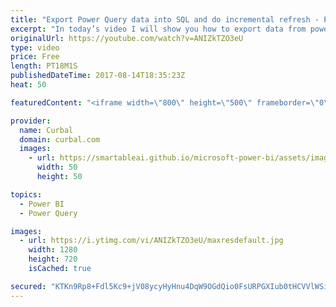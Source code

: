 ```yaml
---
title: "Export Power Query data into SQL and do incremental refresh - Power BI Tips & Tricks #49"
excerpt: "In today’s video I will show you how to export data from power query or power bi into SQL. Really useful for example if you want to come around the limitiation of the lack of increment loads functionality in Power BI.  Some important links: BIInsight blog: http://biinsight.com/exporting-power-bi-data-to-sql-server/"
originalUrl: https://youtube.com/watch?v=ANIZkTZO3eU
type: video
price: Free
length: PT18M1S
publishedDateTime: 2017-08-14T18:35:23Z
heat: 50

featuredContent: "<iframe width=\"800\" height=\"500\" frameborder=\"0\" src=\"https://www.youtube.com/embed/ANIZkTZO3eU\" allow=\"accelerometer; autoplay; encrypted-media; gyroscope; picture-in-picture\" allowfullscreen></iframe>"

provider:
  name: Curbal
  domain: curbal.com
  images:
    - url: https://smartableai.github.io/microsoft-power-bi/assets/images/organizations/curbal.com-50x50.jpg
      width: 50
      height: 50

topics:
  - Power BI
  - Power Query

images:
  - url: https://i.ytimg.com/vi/ANIZkTZO3eU/maxresdefault.jpg
    width: 1280
    height: 720
    isCached: true

secured: "KTKn9Rp8+Fdl5Kc9+jV08ycyHyHnu4DqW9OGdQio0FsURPGXIub0tHCVVlWSirDg9lRt6nsc0Wr+uxfnadDDnf27yE7ZJ0Zhjr8JCLGBGcw4RDt1nm44ew7b6eWNSd6pTxvOR/zlfKvn2eOuBdf7CUZ6H9ZoI8ETL1yEfgIpCpT0JoksRI/wOBSGoNzSNLI9t8SveUqDoATMee/dOh48/AUF3TyUqvVqt27HsACWGQIEGfJ/0qvvGVHKTGV1vSAlwrfjKT9eKbzmdnW0gsKy8K80yPNw0pMOESeyn14tE+HR6pFZTBgv/sHHzgbxsrJMXGek7tMCojD2o0pZA1hzpA9148KYw6SlX9wyOthCZjaQ/0vbnbLwWXXhVA4nKEtisBhbVXpqUXL2z9YXFIj75qi3GksyXLkgLHPej6jzaeg=;fRJPoshyS0XaIv1b0yKU9w=="
---
```



